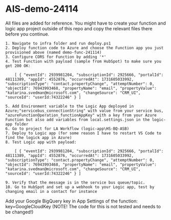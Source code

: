 # AIS-demo-24114

All files are added for reference. You might have to create your function and logic app project outside of this repo and copy the relevant files there before you continue.

    1. Navigate to infra folder and run deploy.ps1
    2. Deploy function code to Azure and choose the Function app you just provisioned above (named demo-func-241114)
    3. Configure CORS for Function by adding '*'
    4. Test Function with payload (sample from HubSpot) to make sure you get 200 OK:
```
    [ { "eventId": 2939981204, "subscriptionId": 2925666, "portalId": 48111389, "appId": 4552876, "occurredAt": 1731605033992, "subscriptionType": "contact.propertyChange", "attemptNumber": 0, "objectId": 76943993468, "propertyName": "email", "propertyValue": "katarina.svedman@microsoft.com", "changeSource": "CRM_UI", "sourceId": "userId:74322246" } ]
```
    5. Add Environment variable to the Logic App deployed in Azure;"servicebus_connectionString" with value from your service bus, "azureFunctionOperation_functionAppKey" with a key from your Azure Function but also add variables from local.settings.json in the logic-app folder
    6. Go to project for LA Workflow (logic-app\HS-BQ-ASB)
    7. Deploy to Logic app (for some reason I have to restart VS Code to find the logick app in Azure)    
    8. Test Logic app with payload:
```
    [ { "eventId": 2939981204, "subscriptionId": 2925666, "portalId": 48111389, "appId": 4552876, "occurredAt": 1731605033992, "subscriptionType": "contact.propertyChange", "attemptNumber": 0, "objectId": 76943993468, "propertyName": "email", "propertyValue": "katarina.svedman@microsoft.com", "changeSource": "CRM_UI", "sourceId": "userId:74322246" } ]
```
    9. Verify that the message is in the service bus queue/topic.
    10. Go to HubSpot and set up a webhook to your Logic app, test by changing email in a contact for instance
Add your Google BigQuery key in App Settings of the function: key=GoogleCloudKey (NOTE! The code for this is not tested and needs to be changed!)